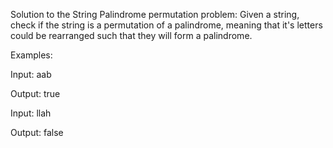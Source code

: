 Solution to the String Palindrome permutation problem:
Given a string, check if the string is a permutation of a palindrome, meaning that it's letters could be
rearranged such that they will form a palindrome.

Examples:

Input: aab

Output: true

Input: llah

Output: false
